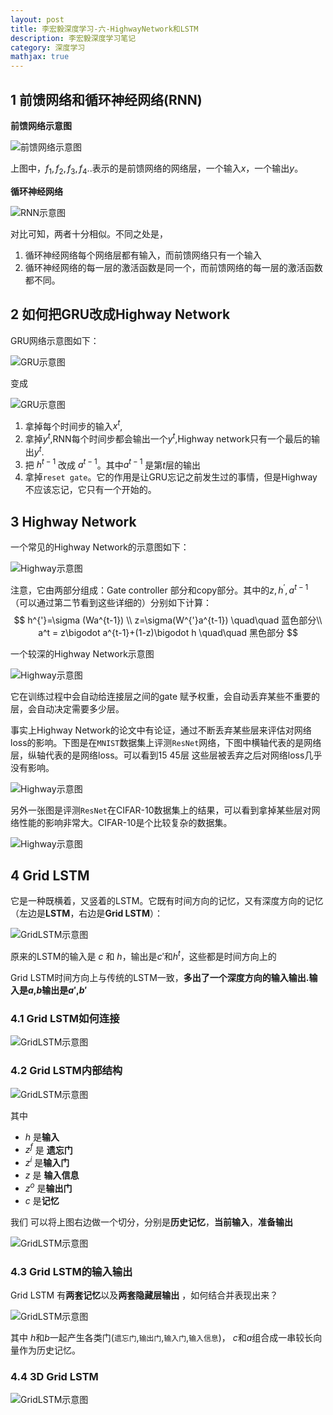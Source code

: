 ```yaml
---
layout: post
title: 李宏毅深度学习-六-HighwayNetwork和LSTM
description: 李宏毅深度学习笔记
category: 深度学习
mathjax: true
---
```


## 1   前馈网络和循环神经网络(RNN)

**前馈网络示意图**

![前馈网络示意图](/images/blog/LHY_RNN1.jpg)    


上图中，$f_1,f_2,f_3,f_4..$表示的是前馈网络的网络层，一个输入$x$，一个输出$y$。

**循环神经网络**

![RNN示意图](/images/blog/LHY_RNN2.jpg)    

对比可知，两者十分相似。不同之处是，

1. 循环神经网络每个网络层都有输入，而前馈网络只有一个输入
2. 循环神经网络的每一层的激活函数是同一个，而前馈网络的每一层的激活函数都不同。

## 2 如何把GRU改成Highway Network

GRU网络示意图如下：

![GRU示意图](/images/blog/LHY_GRU.jpg)   

变成  

![GRU示意图](/images/blog/LHY_GRU2.jpg)    

1. 拿掉每个时间步的输入$x^t$,
2. 拿掉$y^t$,RNN每个时间步都会输出一个$y^t$,Highway network只有一个最后的输出$y^t$.
3. 把 $h^{t-1}$ 改成 $a^{t-1}$。其中$a^{t-1}$ 是第$t$层的输出
4. 拿掉`reset gate`。它的作用是让GRU忘记之前发生过的事情，但是Highway不应该忘记，它只有一个开始的。

## 3 Highway Network

一个常见的Highway Network的示意图如下：

![Highway示意图](/images/blog/LHY_Highway.jpg)   

注意，它由两部分组成：Gate controller 部分和copy部分。其中的$z,h^{'},a^{t-1}$（可以通过第二节看到这些详细的）分别如下计算：
$$
 h^{'}=\sigma (Wa^{t-1}) \\
z=\sigma(W^{'}a^{t-1}) \quad\quad  蓝色部分\\
a^t = z\bigodot a^{t-1}+(1-z)\bigodot h  \quad\quad  黑色部分
$$

一个较深的Highway Network示意图

![Highway示意图](/images/blog/LHY_Highway2.jpg)   

它在训练过程中会自动给连接层之间的gate 赋予权重，会自动丢弃某些不重要的层，会自动决定需要多少层。

事实上Highway Network的论文中有论证，通过不断丢弃某些层来评估对网络loss的影响。下图是在`MNIST`数据集上评测`ResNet`网络，下图中横轴代表的是网络层，纵轴代表的是网络loss。可以看到$15~45$层 这些层被丢弃之后对网络loss几乎没有影响。


![Highway示意图](/images/blog/LHY_Highway_loss1.jpg) 

另外一张图是评测`ResNet`在CIFAR-10数据集上的结果，可以看到拿掉某些层对网络性能的影响非常大。CIFAR-10是个比较复杂的数据集。

![Highway示意图](/images/blog/LHY_Highway_loss2.jpg) 

## 4 Grid LSTM

它是一种既横着，又竖着的LSTM。它既有时间方向的记忆，又有深度方向的记忆（左边是**LSTM**，右边是**Grid LSTM**）：

![GridLSTM示意图](/images/blog/LHY_GRIDLSTM1.jpg) 


原来的LSTM的输入是 $c$ 和 $h$，输出是$c'$和$h^t$，这些都是时间方向上的

Grid LSTM时间方向上与传统的LSTM一致，**多出了一个深度方向的输入输出.输入是$a$,$b$输出是$a'$,$b'$**

### 4.1 Grid LSTM如何连接

![GridLSTM示意图](/images/blog/LHY_GRIDLSTM2.jpg) 

### 4.2  Grid LSTM内部结构

![GridLSTM示意图](/images/blog/LHY_GRIDLSTM3.jpg) 

其中

+ $h$ 是**输入**
+ $z^f$ 是 **遗忘门**
+ $z^i$ 是**输入门**
+ $z$  是 **输入信息**
+ $z^o$ 是**输出门**
+ $c$  是**记忆**

我们 可以将上图右边做一个切分，分别是**历史记忆**，**当前输入**，**准备输出**

![GridLSTM示意图](/images/blog/LHY_GRIDLSTM4.jpg) 

### 4.3 Grid LSTM的输入输出

Grid LSTM 有**两套记忆**以及**两套隐藏层输出** ，如何结合并表现出来？

![GridLSTM示意图](/images/blog/LHY_GRIDLSTM5.jpg) 

其中 $h$和$b$一起产生各类门(`遗忘门`,`输出门`,`输入门`,`输入信息`)， $c$和$a$组合成一串较长向量作为历史记忆。


### 4.4 3D Grid LSTM


![GridLSTM示意图](/images/blog/LHY_3DGRIDLSTM.jpg) 










